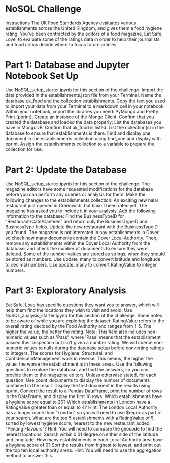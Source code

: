 # NoSQL Challenge

Instructions
The UK Food Standards Agency evaluates various establishments across the United Kingdom, and gives them a food hygiene rating. You've been contracted by the editors of a food magazine, Eat Safe, Love, to evaluate some of the ratings data in order to help their journalists and food critics decide where to focus future articles.

# Part 1: Database and Jupyter Notebook Set Up
Use NoSQL_setup_starter.ipynb for this section of the challenge.
Import the data provided in the establishments.json file from your Terminal. Name the database uk_food and the collection establishments. Copy the text you used to import your data from your Terminal to a markdown cell in your notebook.
Within your notebook, import the libraries you need: PyMongo and Pretty Print (pprint).
Create an instance of the Mongo Client.
Confirm that you created the database and loaded the data properly:
List the databases you have in MongoDB. Confirm that uk_food is listed.
List the collection(s) in the database to ensure that establishments is there.
Find and display one document in the establishments collection using find_one and display with pprint.
Assign the establishments collection to a variable to prepare the collection for use.


# Part 2: Update the Database
Use NoSQL_setup_starter.ipynb for this section of the challenge.
The magazine editors have some requested modifications for the database before you can perform any queries or analysis for them. Make the following changes to the establishments collection:
An exciting new halal restaurant just opened in Greenwich, but hasn't been rated yet. The magazine has asked you to include it in your analysis. Add the following information to the database:
Find the BusinessTypeID for "Restaurant/Cafe/Canteen" and return only the BusinessTypeID and BusinessType fields.
Update the new restaurant with the BusinessTypeID you found.
The magazine is not interested in any establishments in Dover, so check how many documents contain the Dover Local Authority. Then, remove any establishments within the Dover Local Authority from the database, and check the number of documents to ensure they were deleted.
Some of the number values are stored as strings, when they should be stored as numbers.
Use update_many to convert latitude and longitude to decimal numbers.
Use update_many to convert RatingValue to integer numbers.


# Part 3: Exploratory Analysis
Eat Safe, Love has specific questions they want you to answer, which will help them find the locations they wish to visit and avoid.
Use NoSQL_analysis_starter.ipynb for this section of the challenge.
Some notes to be aware of while you are exploring the dataset:
RatingValue refers to the overall rating decided by the Food Authority and ranges from 1-5. The higher the value, the better the rating.
Note: This field also includes non-numeric values such as 'Pass', where 'Pass' means that the establishment passed their inspection but isn't given a number rating. We will coerce non-numeric values to nulls during the database setup before converting ratings to integers.
The scores for Hygiene, Structural, and ConfidenceInManagement work in reverse. This means, the higher the value, the worse the establishment is in these areas.
Use the following questions to explore the database, and find the answers, so you can provide them to the magazine editors.
Unless otherwise stated, for each question:
Use count_documents to display the number of documents contained in the result.
Display the first document in the results using pprint.
Convert the result to a Pandas DataFrame, print the number of rows in the DataFrame, and display the first 10 rows.
Which establishments have a hygiene score equal to 20?
Which establishments in London have a RatingValue greater than or equal to 4?
Hint: The London Local Authority has a longer name than "London" so you will need to use $regex as part of your search.
What are the top 5 establishments with a RatingValue of 5, sorted by lowest hygiene score, nearest to the new restaurant added, "Penang Flavours"?
Hint: You will need to compare the geocode to find the nearest locations. Search within 0.01 degree on either side of the latitude and longitude.
How many establishments in each Local Authority area have a hygiene score of 0? Sort the results from highest to lowest, and print out the top ten local authority areas.
Hint: You will need to use the aggregation method to answer this.
